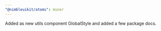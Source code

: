```yaml
---
"@nimbleuikit/atoms": minor
---
```


Added as new utils component GlobalStyle and added a few package docs.
